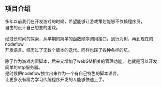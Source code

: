 ## 项目介绍  

  多年以前我们在开发游戏的时候，希望能够让游戏策划能够不依赖程序员，  
  自由的设计自己想要的游戏。  
  <br>
  经过长时间的探索，从早期的简单的函数顺序调用接口，到行为树，再到现在的nodeflow  
  开发语言。经历过了无数个版本的迭代。同样也踩了各种各样的坑。  
  <br>
  除了作为游戏内置脚本，后来又增加了webGM相关的管理功能，
  也就是可以开发简单的http服务器。
<br>
  是时候把nodeflow独立出来作为一个有自己特色的脚本语言，  
  让更多没有精力学习传统程序开发的人能够快速上手。  
